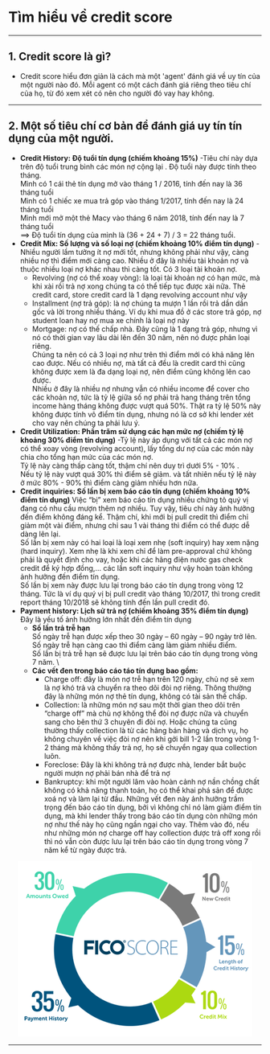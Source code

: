 # Tìm hiểu về credit score
***
## 1. Credit score là gì?
- Credit score hiểu đơn giản là cách mà một 'agent' đánh giá về uy tín của một người nào đó. Mỗi agent có một cách đánh giá riêng theo tiêu chí của họ, từ đó xem xét có nên cho người đó vay hay không.
***
## 2. Một số tiêu chí cơ bản để đánh giá uy tín tín dụng của một người.
- **Credit History: Độ tuổi tín dụng (chiếm khoảng 15%)** 
-Tiêu chí này dựa trên độ tuổi trung bình các món nợ cộng lại
. Độ tuổi này được tính theo tháng.\
  Mình có 1 cái thẻ tín dụng mở vào tháng 1 / 2016, tính đến nay là 36 tháng tuổi\
  Mình có 1 chiếc xe mua trả góp vào tháng 1/2017, tính đến nay là 24 tháng tuổi\
  Mình mới mở một thẻ Macy vào tháng 6 năm 2018, tính đến nay là 7 tháng tuổi\
  ==> Độ tuổi tín dụng của mình là (36 + 24 + 7) / 3 = 22 tháng tuổi.
- **Credit Mix: Số lượng và số loại nợ (chiếm khoảng 10% điểm tín dụng)**
-Nhiều người lầm tưởng ít nợ mới tốt, nhưng không phải như vậy, càng nhiều nợ thì điểm mới càng cao. 
Nhiều ở đây là nhiều tài khoản nợ và thuộc nhiều loại nợ khác nhau thì càng tốt. Có 3 loại tài khoản nợ.
  * Revolving (nợ có thể xoay vòng): là loại tài khoản nợ có hạn mức, mà khi xài rồi trả nợ xong chúng ta có thể tiếp tục được xài nữa. Thẻ credit card, store credit card là 1 dạng revolving account như vậy
  * Installment (nợ trả góp): là nợ chúng ta mượn 1 lần rồi trả dần dần gốc và lời trong nhiều tháng. Ví dụ khi mua đồ ở các store trả góp, nợ student loan hay nợ mua xe chính là loại nợ này
  * Mortgage: nợ có thế chấp nhà. Đây cũng là 1 dạng trả góp, nhưng vì nó có thời gian vay lâu dài lên đến 30 năm, nên nó được phân loại riêng.\
Chúng ta nên có cả 3 loại nợ như trên thì điểm mới có khả năng lên cao được. Nếu có nhiều nợ, mà tất cả đều là credit card thì cũng không được xem là đa dạng loại nợ, nên điểm cũng không lên cao được.\
Nhiều ở đây là nhiều nợ nhưng vẫn có nhiều income để cover cho các khoản nợ, tức là tỷ lệ giữa số nợ phải trả hang tháng trên tổng income hàng tháng không được vượt quá 50%. Thật ra tỷ lệ 50% này không được tính vô điểm tín dụng, nhưng nó là cơ sở khi lender xét cho vay nên chúng ta phải lưu ý.
- **Credit Utilization: Phần trăm sử dụng các hạn mức nợ (chiếm tỷ lệ khoảng 30% điểm tín dụng)**
-Tỷ lệ này áp dụng với tất cả các món nợ có thể xoay vòng (revolving account), lấy tổng dư nợ của các món này chia cho tổng hạn mức của các món nợ.\
Tỷ lệ này càng thấp càng tốt, thậm chí nên duy trì dưới 5% - 10% .\
Nếu tỷ lệ này vượt quá 30% thì điểm sẽ giảm. và tất nhiên nếu tỷ lệ này ở mức 80% - 90% thì điểm càng giảm nhiều hơn nữa.
- **Credit inquiries: Số lần bị xem báo cáo tín dụng (chiếm khoảng 10% điểm tín dụng)**
Việc “bị” xem báo cáo tín dụng nhiều chứng tỏ quý vị đang có nhu cầu mượn thêm nợ nhiều. Tuy vậy, tiêu chí này ảnh hưởng đến điểm không đáng kể. Thậm chí, khi mới bị pull credit thì điểm chỉ giảm một vài điểm, nhưng chỉ sau 1 vài tháng thì điểm có thể được dễ dàng lên lại.\
Số lần bị xem này có hai loại là loại xem nhẹ (soft inquiry) hay xem nặng (hard inquiry). Xem nhẹ là khi xem chỉ để làm pre-approval chứ không phải là quyết định cho vay, hoặc khi các hãng điện nước gas check credit để ký hợp đồng,... các lần soft inquiry như vậy hoàn toàn không ảnh hưởng đến điểm tín dụng.\
Số lần bị xem này được lưu lại trong báo cáo tín dụng trong vòng 12 tháng. Tức là ví dụ quý vị bị pull credit vào tháng 10/2017, thì trong credit report tháng  10/2018 sẽ không tính đến lần pull credit đó.
- **Payment history: Lịch sử trả nợ (chiếm khoảng 35% điểm tín dụng)**
Đây là yếu tố ảnh hưởng lớn nhất  đến điểm tín dụng
  - **Số lần trả trễ hạn**\
Số ngày trễ hạn được xếp theo 30 ngày  – 60 ngày – 90 ngày trở lên. Số ngày trễ hạn càng cao thì điểm càng làm giảm nhiều điểm.\
Số lần bị trả trễ hạn sẽ được lưu lại trên báo cáo tín dụng trong vòng 7 năm. \
  - **Các vết đen trong báo cáo táo tín dụng bao gồm:**
    - Charge off: đây là món nợ trễ hạn trên 120 ngày, chủ nợ sẽ xem là nợ khó trả và chuyển ra theo dõi đòi nợ riêng. Thông thường đây là những món nợ thẻ tín dụng, không có tài sản thế chấp.
    - Collection: là những món nợ sau một thời gian theo dõi trên “charge off” mà chủ nợ không thể đòi nợ được nữa và chuyển sang cho bên thứ 3 chuyên đi đòi nợ. Hoặc chúng ta cũng thường thấy collection là từ các hãng bán hàng và dịch vụ, họ không chuyên về việc đòi nợ nên khi gởi bill 1-2 lần trong vòng 1-2 tháng mà không thấy trả nợ, họ sẽ chuyển ngay qua collection luôn.
    - Foreclose: Đây là khi không trả nợ được nhà, lender bắt buộc người mượn nợ phải bán nhà để trả nợ
    - Bankruptcy: khi một người lâm vào hoàn cảnh nợ nần chồng chất không có khả năng thanh toán, họ có thể khai phá sản để được xoá nợ và làm lại từ đầu.
Những vết đen này ảnh hưởng trầm trọng đến báo cáo tín dụng, bởi vì không chỉ nó làm giảm điểm tín dụng, mà khi lender thấy trong báo cáo tín dụng còn những món nợ như thế này họ cũng ngần ngại cho vay. Thêm vào đó, nếu như những món nợ charge off hay collection được trả off xong rồi thì nó vẫn còn được lưu lại trên báo cáo tín dụng trong vòng 7 năm kể từ ngày được trả.

<p align="center">
  <img src="fico.png">
</p>

 ***
